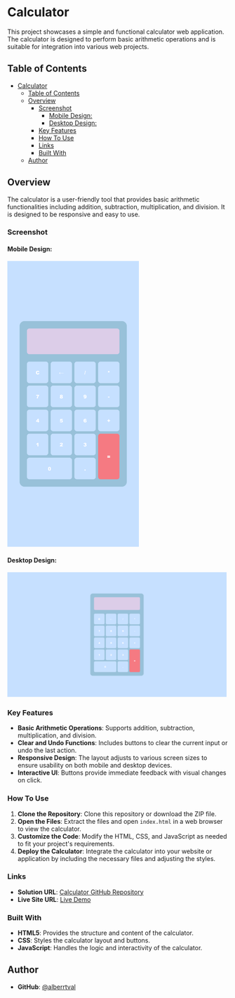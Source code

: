 # Calculator

This project showcases a simple and functional calculator web application. The calculator is designed to perform basic arithmetic operations and is suitable for integration into various web projects.

## Table of Contents

- [Calculator](#calculator)
  - [Table of Contents](#table-of-contents)
  - [Overview](#overview)
    - [Screenshot](#screenshot)
      - [Mobile Design:](#mobile-design)
      - [Desktop Design:](#desktop-design)
    - [Key Features](#key-features)
    - [How To Use](#how-to-use)
    - [Links](#links)
    - [Built With](#built-with)
  - [Author](#author)

## Overview

The calculator is a user-friendly tool that provides basic arithmetic functionalities including addition, subtraction, multiplication, and division. It is designed to be responsive and easy to use.

### Screenshot

#### Mobile Design:

<img src="https://github.com/alberrtval/Calculator/blob/master/designs/mobile-design.png" alt="mobile-design" width="300">

#### Desktop Design:

<img src="https://github.com/alberrtval/Calculator/blob/master/designs/desktop-design.png" alt="desktop-design" width="500">

### Key Features

- **Basic Arithmetic Operations**: Supports addition, subtraction, multiplication, and division.
- **Clear and Undo Functions**: Includes buttons to clear the current input or undo the last action.
- **Responsive Design**: The layout adjusts to various screen sizes to ensure usability on both mobile and desktop devices.
- **Interactive UI**: Buttons provide immediate feedback with visual changes on click.

### How To Use

1. **Clone the Repository**: Clone this repository or download the ZIP file.
2. **Open the Files**: Extract the files and open `index.html` in a web browser to view the calculator.
3. **Customize the Code**: Modify the HTML, CSS, and JavaScript as needed to fit your project's requirements.
4. **Deploy the Calculator**: Integrate the calculator into your website or application by including the necessary files and adjusting the styles.

### Links

- **Solution URL**: [Calculator GitHub Repository](https://github.com/alberrtval/Calculator)
- **Live Site URL**: [Live Demo](https://alberrtval.github.io/Calculator/)

### Built With

- **HTML5**: Provides the structure and content of the calculator.
- **CSS**: Styles the calculator layout and buttons.
- **JavaScript**: Handles the logic and interactivity of the calculator.

## Author

- **GitHub**: [@alberrtval](https://github.com/alberrtval)
